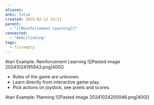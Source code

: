 ```yaml
---
aliases: 
anki: false
created: 2025-02-12 14:21
parent:
  - "[[Reinforcement Learning]]"
connected:
  - "#обс/linking"
tags:
  - fix/empty
---
```

Atari Example: Reinforcement Learning
![[Pasted image 20241024195943.png|400]]
- Rules of the game are unknown.
- Learn directly from interactive game-play.
- Pick actions on joystick, see pixels and scores.


Atari Example: Planning
![[Pasted image 20241024200046.png|400]]

